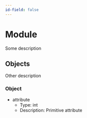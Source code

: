 ```yaml
---
id-field: false
---
```


# Module

Some description

## Objects

Other description

### Object

- attribute
  - Type: int
  - Description: Primitive attribute

